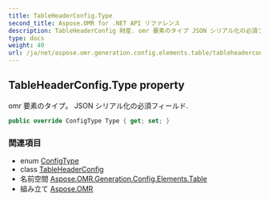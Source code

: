 ```yaml
---
title: TableHeaderConfig.Type
second_title: Aspose.OMR for .NET API リファレンス
description: TableHeaderConfig 財産. omr 要素のタイプ JSON シリアル化の必須フィールド.
type: docs
weight: 40
url: /ja/net/aspose.omr.generation.config.elements.table/tableheaderconfig/type/
---
```

## TableHeaderConfig.Type property

omr 要素のタイプ。 JSON シリアル化の必須フィールド.

```csharp
public override ConfigType Type { get; set; }
```

### 関連項目

* enum [ConfigType](../../../aspose.omr.generation.config.enums/configtype/)
* class [TableHeaderConfig](../)
* 名前空間 [Aspose.OMR.Generation.Config.Elements.Table](../../tableheaderconfig/)
* 組み立て [Aspose.OMR](../../../)


